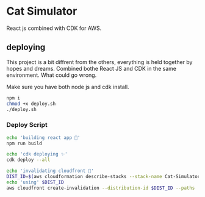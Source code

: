 # Cat Simulator

React js combined with CDK for AWS.

## deploying

This project is a bit diffrent from the others, everything is held together by hopes and dreams. Combined bothe React JS and CDK in the same environment. What could go wrong.

Make sure you have both node js and cdk install.

```bash
npm i
chmod +x deploy.sh
./deploy.sh
```

### Deploy Script

```bash
echo 'building react app 🐒'
npm run build

echo 'cdk deploying ✨'
cdk deploy --all

echo 'invalidating cloudfront 🚫'
DIST_ID=$(aws cloudformation describe-stacks --stack-name Cat-Simulator | jq '.Stacks | .[] | .Outputs | reduce .[] as $i ({}; .[$i.OutputKey] = $i.OutputValue)| .CloudfrontDistributionID ' -r)
echo 'using' $DIST_ID
aws cloudfront create-invalidation --distribution-id $DIST_ID --paths '/index.html' '/settings'
```
